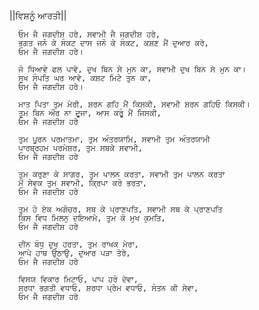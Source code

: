 ||ਵਿਸ਼ਨੂੰ ਆਰਤੀ||

      ਓਮ ਜੈ ਜਗਦੀਸ਼ ਹਰੇ, ਸਵਾਮੀ ਜੈ ਜਗਦੀਸ਼ ਹਰੇ,
      ਭਗਤ ਜਨੋ ਕੇ ਸੰਕਟ ਦਾਸ ਜਨੋ ਕੇ ਸੰਕਟ, ਕਸ਼ਣ ਮੈਂ ਦੁਆਰ ਕਰੇ,
      ਓਮ ਜੈ ਜਗਦੀਸ਼ ਹਰੇ।

      ਜੋ ਧਿਆਵੇ ਫਲ ਪਾਵੇ, ਦੁਖ ਬਿਨ ਸੇ ਮੁਨ ਕਾ, ਸਵਾਮੀ ਦੁਖ ਬਿਨ ਸੇ ਮੁਨ ਕਾ।
      ਸੁਖ ਸੰਪਤਿ ਘਰ ਆਵੇ, ਕਸ਼ਟ ਮਿਟੇ ਤੁਨ ਕਾ,
      ਓਮ ਜੈ ਜਗਦੀਸ਼ ਹਰੇ।

      ਮਾਤ ਪਿਤਾ ਤੁਮ ਮੇਰੀ, ਸ਼ਰਨ ਗਹਿ ਮੈਂ ਕਿਸਕੀ, ਸਵਾਮੀ ਸ਼ਰਨ ਗਹਿਓ ਕਿਸਕੀ।
      ਤੁਮ ਬਿਨ ਔਰ ਨਾ ਦੂਜਾ, ਆਸ ਕਰੂੰ ਮੈਂ ਜਿਸਕੀ,
      ਓਮ ਜੈ ਜਗਦੀਸ਼ ਹਰੇ

      ਤੁਮ ਪੂਰਨ ਪਰਮਾਤਮਾ, ਤੁਮ ਅੰਤਰਯਾਮਿ, ਸਵਾਮੀ ਤੁਮ ਅੰਤਰਯਾਮੀ
      ਪਾਰਬ੍ਰਹਮ ਪਰਮੇਸ਼ਰ, ਤੁਮ ਸਬਕੇ ਸਵਾਮੀ,
      ਓਮ ਜੈ ਜਗਦੀਸ਼ ਹਰੇ

      ਤੁਮ ਕਰੁਣਾ ਕੇ ਸਾਗਰ, ਤੁਮ ਪਾਲਨ ਕਰਤਾ, ਸਵਾਮੀ ਤੁਮ ਪਾਲਨ ਕਰਤਾ
      ਮੇਂ ਸੇਵਕ ਤੁਮ ਸਵਾਮੀ, ਕ੍ਰਿਪਾ ਕਰੋ ਭਰਤਾ,
      ਓਮ ਜੈ ਜਗਦੀਸ਼ ਹਰੇ

      ਤੁਮ ਹੋ ਏਕ ਅਗੋਚਰ, ਸਬ ਕੇ ਪ੍ਰਾਣਪਤਿ, ਸਵਾਮੀ ਸਬ ਕੇ ਪ੍ਰਾਣਪਤਿ
      ਕਿਸ ਵਿਧ ਮਿਲਨੁ ਦਇਆਮੇ, ਤੁਮ ਕੋ ਮੁਖ ਕੁਮਤਿ,
      ਓਮ ਜੈ ਜਗਦੀਸ਼ ਹਰੇ

      ਦੀਨ ਬੰਧੁ ਦੁਖੁ ਹਰਤਾ, ਤੁਮ ਰਾਖਕ ਮੇਰਾ,
      ਆਪੇ ਹਾਥ ਉਠਾਉ, ਦੁਆਰ ਪੜਾ ਤੇਰੇ,
      ਓਮ ਜੈ ਜਗਦੀਸ਼ ਹਰੇ

      ਵਿਸਯ ਵਿਕਾਰ ਮਿਟਾਓ, ਪਾਪ ਹਰੋ ਦੇਵਾ,
      ਸ਼ਰਧਾ ਭਗਤੀ ਵਧਾਓ, ਸ਼ਰਧਾ ਪ੍ਰੇਮ ਵਧਾਓ, ਸੰਤਨ ਕੀ ਸੇਵਾ,
      ਓਮ ਜੈ ਜਗਦੀਸ਼ ਹਰੇ